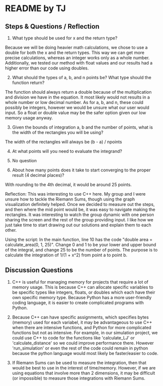 # README by TJ

## Steps & Questions / Reflection
1. What type should be used for x and the return type?

Because we will be doing heavier math calculations, we chose to use a double for both the x and the return types. This way we can get more precise calculations, whereas an integer works only as a whole number. Additionally, we tested our method with float values and our results had a higher error than our code using doubles.

2. What should the types of a, b, and n points be? What type should the function return?

The function should always return a double because of the multiplication and division we have in the equation. It most likely would not results in a whole number or low decimal number.
As for a, b, and n, these could possibly be integers, however we would be unsure what our user would input. So a float or double value may be the safer option given our low memory usage anyway.

3. Given the bounds of integration a, b and the number of points, what is the width of the rectangles you will be using?

The width of the rectangles will always be (b - a) / npoints

4. At what points will you need to evaluate the integrand?

5. No question

6. About how many points does it take to start converging to the proper result (4 decimal places)?

With rounding to the 4th decimal, it would be around 25 points.

Reflection:
This was interesting to use C++ here. My group and I were unsure how to tackle the Riemann Sums, though using the graph visualization definitely helped. Once we decided to measure out the steps, and then where the mid point would be, it was easy to navigate making the rectangles. It was interesting to watch the group dynamic with one person sharing the screen and the rest of the group providing input. I like how we just take time to start drawing out our solutions and explain them to each other.

Using the script:
In the main function, line 10 has the code "double area = calculate_area(0, 1, 25)". Change 0 and 1 to be your lower and upper bound of the integral, and change 25 to be the number of points. The purpose is to calculate the integration of 1/(1 + x^2) from point a to point b.

## Discussion Questions

1. C++ is useful for managing memory for projects that require a lot of memory usage. This is because C++ can allocate specific variables to be specific types like integers, floats, or doubles which each have their own specific memory type. Because Python has a more user-friendly coding language, it is easier to create complicated programs with Python.


2. Because C++ can have specific assignments, which specifies bytes (memory) used for each variabel, it may be advantageous to use C++ when there are intensive functions, and Python for more complicated functions but not as intensive. For example, in our simulation project, we could use C++ to code for the functions like 'calculate_LJ' or 'calculate_distance' so we could improve performance there. However 'run_simulation' or even the rest of the code could remain in python because the python language would most likely be faster/easier to code.

3. If Riemann Sums can be used to measure the integration, then that would be best to use in the interest of time/memory. However, if we are using equations that involve more than 2 dimensions, it may be difficult (or impossible) to measure those integrations with Riemann Sums.
